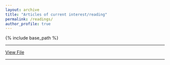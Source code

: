 ```yaml
---
layout: archive
title: "Articles of current interest/reading"
permalink: /readings/
author_profile: true
---
```


{% include base_path %}

---
[View File](../assets/CV.pdf)

---
